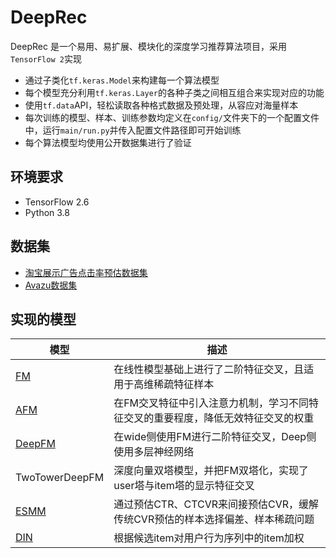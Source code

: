 # DeepRec
DeepRec 是一个易用、易扩展、模块化的深度学习推荐算法项目，采用 `TensorFlow 2`实现
- 通过子类化`tf.keras.Model`来构建每一个算法模型
- 每个模型充分利用`tf.keras.Layer`的各种子类之间相互组合来实现对应的功能
- 使用`tf.data`API，轻松读取各种格式数据及预处理，从容应对海量样本
- 每次训练的模型、样本、训练参数均定义在`config/`文件夹下的一个配置文件中，运行`main/run.py`并传入配置文件路径即可开始训练
- 每个算法模型均使用公开数据集进行了验证

## 环境要求
* TensorFlow 2.6
* Python 3.8

## 数据集
- [淘宝展示广告点击率预估数据集](https://tianchi.aliyun.com/dataset/56)
- [Avazu数据集](https://www.kaggle.com/c/avazu-ctr-prediction/data?spm=a2c4g.11186623.0.0.46319507CFcyDY)

## 实现的模型
| 模型   |  描述   |
| ---- | ---- |
|   [FM](https://www.csie.ntu.edu.tw/~b97053/paper/Rendle2010FM.pdf)   |   在线性模型基础上进行了二阶特征交叉，且适用于高维稀疏特征样本   |
|   [AFM](https://arxiv.org/pdf/1708.04617.pdf)   |   在FM交叉特征中引入注意力机制，学习不同特征交叉的重要程度，降低无效特征交叉的权重   |
|   [DeepFM](https://www.ijcai.org/proceedings/2017/0239.pdf)   |   在wide侧使用FM进行二阶特征交叉，Deep侧使用多层神经网络   |
|   TwoTowerDeepFM   |   深度向量双塔模型，并把FM双塔化，实现了user塔与item塔的显示特征交叉   |
|   [ESMM](https://arxiv.org/abs/1804.07931)   |   通过预估CTR、CTCVR来间接预估CVR，缓解传统CVR预估的样本选择偏差、样本稀疏问题   |
|   [DIN](https://arxiv.org/pdf/1706.06978.pdf)   |   根据候选item对用户行为序列中的item加权   |

